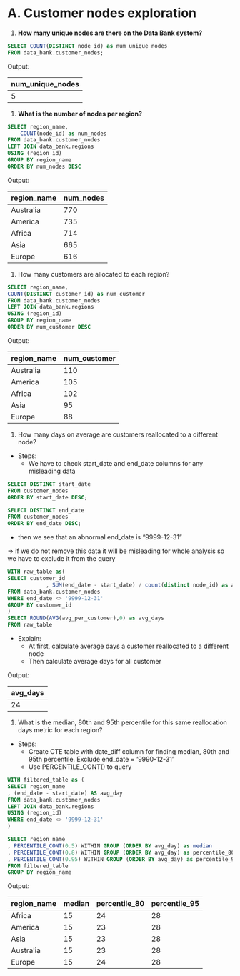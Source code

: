 # A. Customer nodes exploration

1. **How many unique nodes are there on the Data Bank system?**

```sql
SELECT COUNT(DISTINCT node_id) as num_unique_nodes
FROM data_bank.customer_nodes;
```

Output:

| num_unique_nodes |
| --- |
| 5 |
1. **What is the number of nodes per region?**

```sql
SELECT region_name, 
	COUNT(node_id) as num_nodes
FROM data_bank.customer_nodes
LEFT JOIN data_bank.regions
USING (region_id)
GROUP BY region_name
ORDER BY num_nodes DESC
```

Output:

| region_name | num_nodes |
| --- | --- |
| Australia | 770 |
| America | 735 |
| Africa | 714 |
| Asia | 665 |
| Europe | 616 |
1. How many customers are allocated to each region?

```sql
SELECT region_name,
COUNT(DISTINCT customer_id) as num_customer
FROM data_bank.customer_nodes
LEFT JOIN data_bank.regions
USING (region_id)
GROUP BY region_name
ORDER BY num_customer DESC
```

Output:

| region_name | num_customer |
| --- | --- |
| Australia | 110 |
| America | 105 |
| Africa | 102 |
| Asia | 95 |
| Europe | 88 |

1. How many days on average are customers reallocated to a different node?
- Steps:
    - We have to check start_date and end_date columns for any misleading data

```sql
SELECT DISTINCT start_date
FROM customer_nodes
ORDER BY start_date DESC;
```

```sql
SELECT DISTINCT end_date
FROM customer_nodes
ORDER BY end_date DESC;
```

- then we see that an abnormal end_date is “9999-12-31”

⇒ if we do not remove this data it will be misleading for whole analysis so we have to exclude it from the query

```sql
WITH raw_table as(
SELECT customer_id
			, SUM(end_date - start_date) / count(distinct node_id) as avg_per_customer
FROM data_bank.customer_nodes
WHERE end_date <> '9999-12-31'
GROUP BY customer_id
)
SELECT ROUND(AVG(avg_per_customer),0) as avg_days
FROM raw_table
```

- Explain:
    - At first, calculate average days a customer reallocated to a different node
    - Then calculate average days for all customer

Output:

| avg_days |
| --- |
| 24 |

1. What is the median, 80th and 95th percentile for this same reallocation days metric for each region?
- Steps:
    - Create CTE table with date_diff column for finding median, 80th and 95th percentile. Exclude end_date = ‘9990-12-31’
    - Use PERCENTILE_CONT() to query

```sql
WITH filtered_table as (
SELECT region_name
, (end_date - start_date) AS avg_day
FROM data_bank.customer_nodes
LEFT JOIN data_bank.regions
USING (region_id)
WHERE end_date <> '9999-12-31'
)
```

```sql
SELECT region_name
, PERCENTILE_CONT(0.5) WITHIN GROUP (ORDER BY avg_day) as median
, PERCENTILE_CONT(0.8) WITHIN GROUP (ORDER BY avg_day) as percentile_80
, PERCENTILE_CONT(0.95) WITHIN GROUP (ORDER BY avg_day) as percentile_95
FROM filtered_table
GROUP BY region_name
```

Output:

| region_name | median | percentile_80 | percentile_95 |
| --- | --- | --- | --- |
| Africa | 15 | 24 | 28 |
| America | 15 | 23 | 28 |
| Asia | 15 | 23 | 28 |
| Australia | 15 | 23 | 28 |
| Europe | 15 | 24 | 28 |